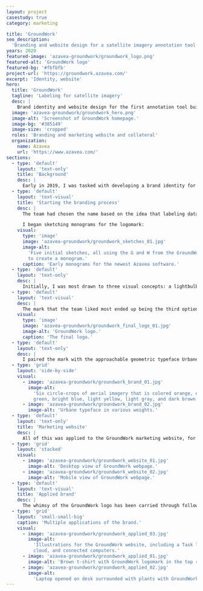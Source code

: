 ```yaml
---
layout: project
casestudy: true
category: marketing

title: 'GroundWork'
seo_description:
  'Branding and website design for a satellite imagery annotation tool.'
years: 2020
featured-image: 'azavea-groundwork/groundwork_logo.png'
featured-alt: 'GroundWork logo'
featured-bg: '#fbfbfb'
project-url: 'https://groundwork.azavea.com/'
excerpt: 'Identity, website'
hero:
  title: 'GroundWork'
  tagline: 'Labeling for satellite imagery'
  desc: |
    Brand identity and website design for the first annotation tool built specifically with satellite imagery in mind. 
  image: 'azavea-groundwork/groundwork_hero.png'
  image-alt: 'Screenshot of GroundWork homepage.'
  image-bg: '#385149'
  image-size: 'cropped'
  roles: 'Branding and marketing website and collateral'
  organization:
    name: Azavea
    url: 'https://www.azavea.com/'
sections:
  - type: 'default'
    layout: 'text-only'
    title: 'Background'
    desc: |
      Early in 2019, I was tasked with developing a brand identity for Azavea’s newest innovation: a SaaS product for labeling imagery – specifically satellite imagery. There are many excellent labeling tools, but there none developed with geospatial data as the star, and that’s where GroundWork came in. The free SaaS product enables labeling teams to easily and efficiently label large amounts of images to prep for machine learning projects.
  - type: 'default'
    layout: 'text-visual'
    title: 'Starting the branding process'
    desc: |
      The team had chosen the name based on the idea that labeling data sets the “groundwork” for every machine learning project. With this concept in mind, I began exploring potential images that could highlight GroundWork’s important role. 

      I began sketching monograms for the logomark:
    visual:
      type: 'image'
      image: 'azavea-groundwork/groundwork_sketches_01.jpg'
      image-alt:
        'Five initial sketches, all using the G and W from the GroundWork name
        to create a monogram.'
      caption: 'Early monograms for the newest Azavea software.'
  - type: 'default'
    layout: 'text-only'
    desc: |
      Initially, I was most drawn to three visual concepts: a lightbulb, map marker, and hot air balloon. Each pointed out a key differentiator for GroundWork. The first referenced the fact that ground is the reference point in an electrical current through which voltages are measured, which related to how GroundWork helps organizations establish “ground truth” in machine learning projects. The second was more simple, simply referencing that GroundWork is made for labeling map data, as that presents unique challenges to practicioners.
  - type: 'default'
    layout: 'text-visual'
    desc: |
      The mark that the team liked most ended up being the third option, which may be the most abstract and playful concept of the three: a hot air balloon. This was meant to represent the perspective that accurate labeling will offer a machine learning project by highlighting the high vantage point from which satellite imagery is taken.
    visual:
      type: 'image'
      image: 'azavea-groundwork/groundwork_final_logo_01.jpg'
      image-alt: 'GroundWork logo.'
      caption: 'The final logo.'
  - type: 'default'
    layout: 'text-only'
    desc: |
      I paired the mark with the approachable geometric typeface Urbane and developed a color scheme for UI and collateral applications.
  - type: 'grid'
    layout: 'side-by-side'
    visual:
      - image: 'azavea-groundwork/groundwork_brand_01.jpg'
        image-alt:
          'Six circle-crops of aerial imagery that is colored orange, deep
          green, bright blue, light yellow, light gray, and dark brown.'
      - image: 'azavea-groundwork/groundwork_brand_02.jpg'
        image-alt: 'Urbane typeface in various weights.'
  - type: 'default'
    layout: 'text-only'
    title: 'Marketing website'
    desc: |
      All of this was applied to the GroundWork marketing website, for which I completed the initial wireframes and design. My fantastic colleague, [Matt Williams](https://mattwilliams.design/) developed the website and added additional illustrations.
  - type: 'grid'
    layout: 'stacked'
    visual:
      - image: 'azavea-groundwork/groundwork_website_01.jpg'
        image-alt: 'Desktop view of GroundWork webpage.'
      - image: 'azavea-groundwork/groundwork_website_02.jpg'
        image-alt: 'Mobile view of GroundWork webpage.'
  - type: 'default'
    layout: 'text-visual'
    title: 'Applied brand'
    desc: |
      The whimsy of the GroundWork logo has been carried through follow-up design work, such as supporting illustrations, apparel for employees, and stickers.
  - type: 'grid'
    layout: 'small-small-big'
    caption: 'Multiple applications of the brand.'
    visual:
      - image: 'azavea-groundwork/groundwork_applied_03.jpg'
        image-alt:
          'Illustrations for the GroundWork website, including a Task list, map,
          cloud, and connected computers.'
      - image: 'azavea-groundwork/groundwork_applied_01.jpg'
        image-alt: 'Brown t-shirt with GroundWork logomark in the top right.'
      - image: 'azavea-groundwork/groundwork_applied_02.jpg'
        image-alt:
          'Laptop opened on desk surrounded with plants with GroundWork sticker.'
---
```

